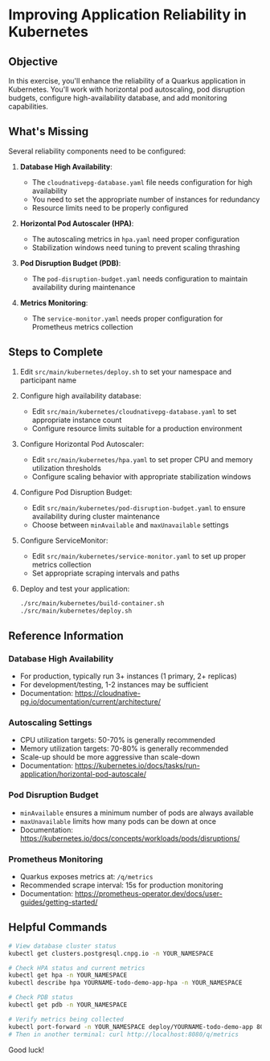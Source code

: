 # Improving Application Reliability in Kubernetes

## Objective
In this exercise, you'll enhance the reliability of a Quarkus application in Kubernetes. You'll work with horizontal pod autoscaling, pod disruption budgets, configure high-availability database, and add monitoring capabilities.

## What's Missing
Several reliability components need to be configured:

1. **Database High Availability**:
   - The `cloudnativepg-database.yaml` file needs configuration for high availability
   - You need to set the appropriate number of instances for redundancy
   - Resource limits need to be properly configured

2. **Horizontal Pod Autoscaler (HPA)**:
   - The autoscaling metrics in `hpa.yaml` need proper configuration
   - Stabilization windows need tuning to prevent scaling thrashing

3. **Pod Disruption Budget (PDB)**:
   - The `pod-disruption-budget.yaml` needs configuration to maintain availability during maintenance

4. **Metrics Monitoring**:
   - The `service-monitor.yaml` needs proper configuration for Prometheus metrics collection

## Steps to Complete

1. Edit `src/main/kubernetes/deploy.sh` to set your namespace and participant name

2. Configure high availability database:
   - Edit `src/main/kubernetes/cloudnativepg-database.yaml` to set appropriate instance count
   - Configure resource limits suitable for a production environment

3. Configure Horizontal Pod Autoscaler:
   - Edit `src/main/kubernetes/hpa.yaml` to set proper CPU and memory utilization thresholds
   - Configure scaling behavior with appropriate stabilization windows

4. Configure Pod Disruption Budget:
   - Edit `src/main/kubernetes/pod-disruption-budget.yaml` to ensure availability during cluster maintenance
   - Choose between `minAvailable` and `maxUnavailable` settings

5. Configure ServiceMonitor:
   - Edit `src/main/kubernetes/service-monitor.yaml` to set up proper metrics collection
   - Set appropriate scraping intervals and paths

6. Deploy and test your application:
   ```bash
   ./src/main/kubernetes/build-container.sh
   ./src/main/kubernetes/deploy.sh
   ```

## Reference Information

### Database High Availability
- For production, typically run 3+ instances (1 primary, 2+ replicas)
- For development/testing, 1-2 instances may be sufficient
- Documentation: https://cloudnative-pg.io/documentation/current/architecture/

### Autoscaling Settings
- CPU utilization targets: 50-70% is generally recommended
- Memory utilization targets: 70-80% is generally recommended
- Scale-up should be more aggressive than scale-down
- Documentation: https://kubernetes.io/docs/tasks/run-application/horizontal-pod-autoscale/

### Pod Disruption Budget
- `minAvailable` ensures a minimum number of pods are always available
- `maxUnavailable` limits how many pods can be down at once
- Documentation: https://kubernetes.io/docs/concepts/workloads/pods/disruptions/

### Prometheus Monitoring
- Quarkus exposes metrics at: `/q/metrics`
- Recommended scrape interval: 15s for production monitoring
- Documentation: https://prometheus-operator.dev/docs/user-guides/getting-started/

## Helpful Commands
```bash
# View database cluster status
kubectl get clusters.postgresql.cnpg.io -n YOUR_NAMESPACE

# Check HPA status and current metrics
kubectl get hpa -n YOUR_NAMESPACE
kubectl describe hpa YOURNAME-todo-demo-app-hpa -n YOUR_NAMESPACE

# Check PDB status
kubectl get pdb -n YOUR_NAMESPACE

# Verify metrics being collected
kubectl port-forward -n YOUR_NAMESPACE deploy/YOURNAME-todo-demo-app 8080:8080
# Then in another terminal: curl http://localhost:8080/q/metrics
```

Good luck!